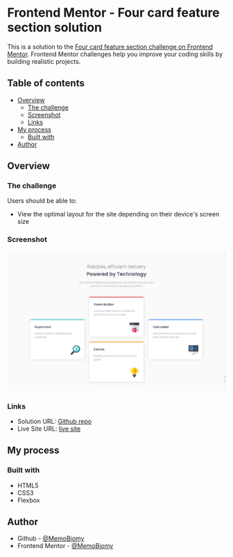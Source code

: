 # Frontend Mentor - Four card feature section solution

This is a solution to the [Four card feature section challenge on Frontend Mentor](https://www.frontendmentor.io/challenges/four-card-feature-section-weK1eFYK). Frontend Mentor challenges help you improve your coding skills by building realistic projects.

## Table of contents

- [Overview](#overview)
  - [The challenge](#the-challenge)
  - [Screenshot](#screenshot)
  - [Links](#links)
- [My process](#my-process)
  - [Built with](#built-with)
- [Author](#author)

## Overview

### The challenge

Users should be able to:

- View the optimal layout for the site depending on their device's screen size

### Screenshot

![Design preview](./images/screenshot.png)

### Links

- Solution URL: [Github repo](https://github.com/MemoBiomy/four-card)
- Live Site URL: [live site](https://your-live-site-url.com)

## My process

### Built with

- HTML5
- CSS3
- Flexbox

## Author

- Github - [@MemoBiomy](https://github.com/MemoBiomy)
- Frontend Mentor - [@MemoBiomy](https://www.frontendmentor.io/profile/MemoBiomy)
